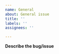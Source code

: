 ```yaml
---
name: General
about: General issue
title: ''
labels: ''
assignees: ''

---
```


**Describe the bug/issue**
